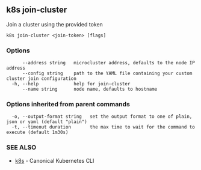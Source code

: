 ## k8s join-cluster

Join a cluster using the provided token

```
k8s join-cluster <join-token> [flags]
```

### Options

```
      --address string   microcluster address, defaults to the node IP address
      --config string    path to the YAML file containing your custom cluster join configuration
  -h, --help             help for join-cluster
      --name string      node name, defaults to hostname
```

### Options inherited from parent commands

```
  -o, --output-format string   set the output format to one of plain, json or yaml (default "plain")
  -t, --timeout duration       the max time to wait for the command to execute (default 1m30s)
```

### SEE ALSO

* [k8s](k8s.md)	 - Canonical Kubernetes CLI


